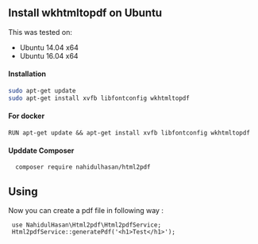 ## Install wkhtmltopdf on Ubuntu

This was tested on:

- Ubuntu 14.04 x64
- Ubuntu 16.04 x64

#### Installation

```sh
sudo apt-get update
sudo apt-get install xvfb libfontconfig wkhtmltopdf
```

#### For docker 

```
RUN apt-get update && apt-get install xvfb libfontconfig wkhtmltopdf
```

#### Upddate Composer
```
  composer require nahidulhasan/html2pdf
```

## Using

Now you can create a pdf file in following way :
     
     use NahidulHasan\Html2pdf\Html2pdfService;
     Html2pdfService::generatePdf('<h1>Test</h1>');
